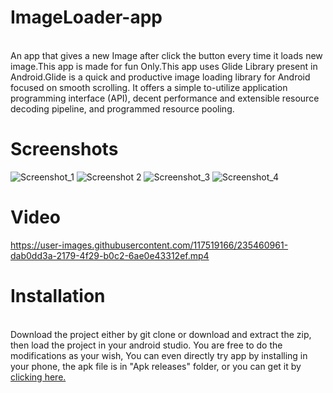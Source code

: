 # ImageLoader-app
<br>
An app that gives a new Image after click the button every time it loads new image.This app is made for fun Only.This app uses Glide Library present in Android.Glide is a quick and productive image loading library for Android focused on smooth scrolling. It offers a simple to-utilize application programming interface (API), decent performance and extensible resource decoding pipeline, and programmed resource pooling.




# Screenshots
![Screenshot_1](https://user-images.githubusercontent.com/117519166/230546700-ab51fb1f-0e76-40e8-a5ff-1a20cb4eb28c.png)
![Screenshot 2](https://user-images.githubusercontent.com/117519166/230546743-4b299a04-3463-47c7-ac1d-bb8d5ac09924.png)
![Screenshot_3](https://user-images.githubusercontent.com/117519166/230546799-cfc27dae-fb3b-4320-8035-2a27dbd1253e.png)
![Screenshot_4](https://user-images.githubusercontent.com/117519166/230546832-1148f448-c87d-48ff-9021-aa9cf2254dab.png)

# Video



https://user-images.githubusercontent.com/117519166/235460961-dab0dd3a-2179-4f29-b0c2-6ae0e43312ef.mp4




# Installation
<br>
Download the project either by git clone or download and extract the zip, then load the project in your android studio. You are free to do the modifications as your wish, You can even directly try app by installing in your phone, the apk file is in "Apk releases" folder, or you can get it by <a href="https://github.com/SomnathNikam/ImageLoader-app/tree/master/Apk%20Releases">clicking here.</a>
